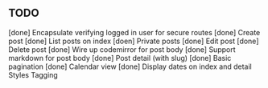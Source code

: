 TODO
----

[done] Encapsulate verifying logged in user for secure routes
[done] Create post
[done] List posts on index
[doen] Private posts
[done] Edit post
[done] Delete post
[done] Wire up codemirror for post body
[done] Support markdown for post body
[done] Post detail (with slug)
[done] Basic pagination
[done] Calendar view
[done] Display dates on index and detail
Styles
Tagging
